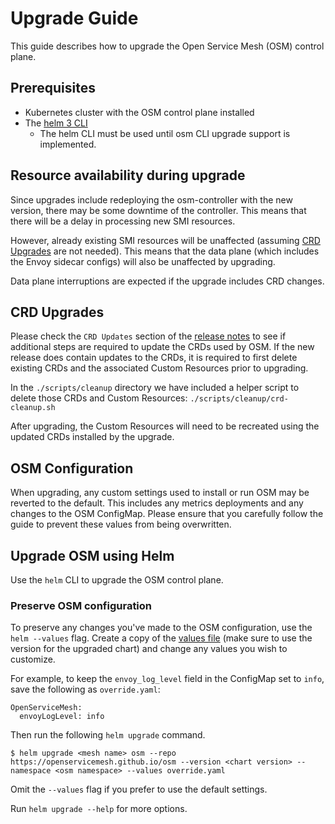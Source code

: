 # Upgrade Guide

This guide describes how to upgrade the Open Service Mesh (OSM) control plane.

## Prerequisites
- Kubernetes cluster with the OSM control plane installed
- The [helm 3 CLI](https://helm.sh/docs/intro/install/) 
  - The helm CLI must be used until osm CLI upgrade support is implemented.

## Resource availability during upgrade
Since upgrades include redeploying the osm-controller with the new version, there may be some downtime of the controller. This means that there will be a delay in processing new SMI resources. 

However, already existing SMI resources will be unaffected (assuming [CRD Upgrades](#CRD-Upgrades) are not needed). This means that the data plane (which includes the Envoy sidecar configs) will also be unaffected by upgrading. 

Data plane interruptions are expected if the upgrade includes CRD changes.

## CRD Upgrades
Please check the `CRD Updates` section of the [release notes](https://github.com/openservicemesh/osm/releases) to see if additional steps are required to update the CRDs used by OSM. If the new release does contain updates to the CRDs, it is required to first delete existing CRDs and the associated Custom Resources prior to upgrading.

In the `./scripts/cleanup` directory we have included a helper script to delete those CRDs and Custom Resources: `./scripts/cleanup/crd-cleanup.sh`

After upgrading, the Custom Resources will need to be recreated using the updated CRDs installed by the upgrade.

## OSM Configuration
When upgrading, any custom settings used to install or run OSM may be reverted to the default. This includes any metrics deployments and any changes to the OSM ConfigMap. Please ensure that you carefully follow the guide to prevent these values from being overwritten.

## Upgrade OSM using Helm
Use the `helm` CLI to upgrade the OSM control plane.

### Preserve OSM configuration
To preserve any changes you've made to the OSM configuration, use the `helm --values` flag. Create a copy of the [values file](https://github.com/openservicemesh/osm/blob/main/charts/osm/values.yaml) (make sure to use the version for the upgraded chart) and change any values you wish to customize.

For example, to keep the `envoy_log_level` field in the ConfigMap set to `info`, save the following as `override.yaml`:

```
OpenServiceMesh:
  envoyLogLevel: info
```

Then run the following `helm upgrade` command.
```console
$ helm upgrade <mesh name> osm --repo https://openservicemesh.github.io/osm --version <chart version> --namespace <osm namespace> --values override.yaml
```
Omit the `--values` flag if you prefer to use the default settings.

Run `helm upgrade --help` for more options.
